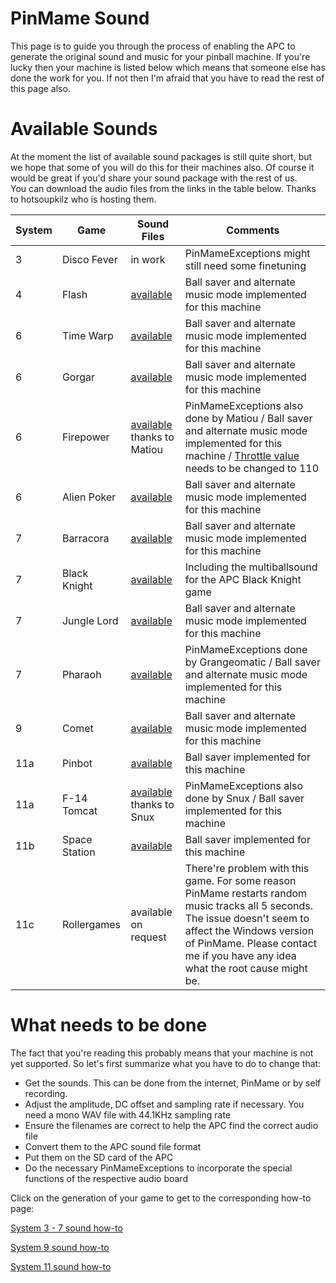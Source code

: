# PinMame Sound

This page is to guide you through the process of enabling the APC to generate the original sound and music for your pinball machine. 
If you're lucky then your machine is listed below which means that someone else has done the work for you. If not then I'm afraid that you have to read the rest of this page also.

# Available Sounds

At the moment the list of available sound packages is still quite short, but we hope that some of you will do this for their machines also. Of course it would be great if you'd share your sound package with the rest of us.  
You can download the audio files from the links in the table below. Thanks to hotsoupkilz who is hosting them.

|System|Game| Sound Files |Comments|
|--|--|--|--|
|3|Disco Fever| in work | PinMameExceptions might still need some finetuning |
|4|Flash| [available](https://storage.googleapis.com/hotsoup-public/APC/sound-packages/Flash-sounds.zip)| Ball saver and alternate music mode implemented for this machine |
|6|Time Warp| [available](https://storage.googleapis.com/hotsoup-public/APC/sound-packages/Time-Warp-sounds.zip) | Ball saver and alternate music mode implemented for this machine |
|6|Gorgar| [available](https://storage.googleapis.com/hotsoup-public/APC/sound-packages/Gorgar-sounds.zip) | Ball saver and alternate music mode implemented for this machine |
|6|Firepower| [available](https://storage.googleapis.com/hotsoup-public/APC/sound-packages/Firepower-sounds.zip) thanks to Matiou | PinMameExceptions also done by Matiou / Ball saver and alternate music mode implemented for this machine / [Throttle value](https://github.com/AmokSolderer/APC/blob/master/DOC/RunGame.md#emulation-speed) needs to be changed to 110|
|6|Alien Poker| [available](https://storage.googleapis.com/hotsoup-public/APC/sound-packages/Alien-Poker-sounds.zip) | Ball saver and alternate music mode implemented for this machine |
|7|Barracora| [available](https://storage.googleapis.com/hotsoup-public/APC/sound-packages/Barracora-sounds.zip) | Ball saver and alternate music mode implemented for this machine |
|7|Black Knight| [available](https://storage.googleapis.com/hotsoup-public/APC/sound-packages/Black-Knight-APC-sounds.zip)| Including the multiballsound for the APC Black Knight game |
|7|Jungle Lord| [available](https://storage.googleapis.com/hotsoup-public/APC/sound-packages/Jungle-Lord-sounds.zip)| Ball saver and alternate music mode implemented for this machine |
|7|Pharaoh| [available](https://storage.googleapis.com/hotsoup-public/APC/sound-packages/Pharaoh-sounds.zip)| PinMameExceptions done by Grangeomatic / Ball saver and alternate music mode implemented for this machine|
|9|Comet|[available](https://storage.googleapis.com/hotsoup-public/APC/sound-packages/Comet-sounds.zip)| Ball saver and alternate music mode implemented for this machine |
|11a|Pinbot| [available](https://storage.googleapis.com/hotsoup-public/APC/sound-packages/Pinbot-sounds.zip)| Ball saver implemented for this machine |
|11a|F-14 Tomcat| [available](https://storage.googleapis.com/hotsoup-public/APC/sound-packages/F14-Tomcat-sounds.zip) thanks to Snux | PinMameExceptions also done by Snux / Ball saver implemented for this machine|
|11b|Space Station| [available](https://storage.googleapis.com/hotsoup-public/APC/sound-packages/Space-Station-sounds.zip)| Ball saver implemented for this machine |
|11c|Rollergames| available on request| There're problem with this game. For some reason PinMame restarts random music tracks all 5 seconds. The issue doesn't seem to affect the Windows version of PinMame. Please contact me if you have any idea what the root cause might be. |

# What needs to be done

The fact that you're reading this probably means that your machine is not yet supported. So let's first summarize what you have to do to change that:

* Get the sounds. This can be done from the internet, PinMame or by self recording.
* Adjust the amplitude, DC offset and sampling rate if necessary. You need a mono WAV file with 44.1KHz sampling rate
* Ensure the filenames are correct to help the APC find the correct audio file
* Convert them to the APC sound file format
* Put them on the SD card of the APC
* Do the necessary PinMameExceptions to incorporate the special functions of the respective audio board

Click on the generation of your game to get to the corresponding how-to page:

[System 3 - 7 sound how-to](https://github.com/AmokSolderer/APC/blob/master/DOC/PinMameSound_3_7.md)

[System 9 sound how-to](https://github.com/AmokSolderer/APC/blob/master/DOC/PinMameSound_9.md)

[System 11 sound how-to](https://github.com/AmokSolderer/APC/blob/master/DOC/PinMameSound_11.md)
